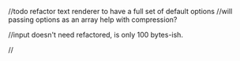 //todo refactor text renderer to have a full set of default options
//will passing options as an array help with compression?

//input doesn't need refactored, is only 100 bytes-ish.

//

